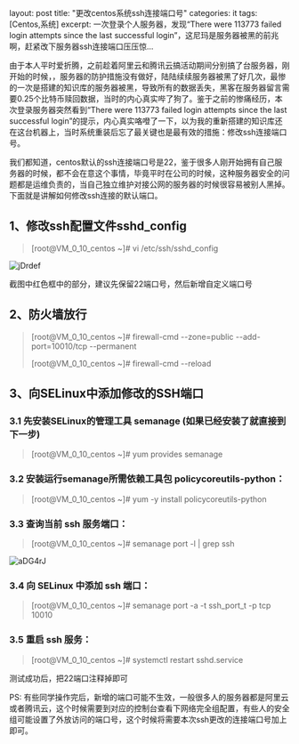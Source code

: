 layout: post
title:  "更改centos系统ssh连接端口号"
categories: it
tags: [Centos,系统]
excerpt: 一次登录个人服务器，发现“There were 113773 failed login attempts since the last successful login”，这尼玛是服务器被黑的前兆啊，赶紧改下服务器ssh连接端口压压惊...

由于本人平时爱折腾，之前趁着阿里云和腾讯云搞活动期间分别搞了台服务器，刚开始的时候，，服务器的防护措施没有做好，陆陆续续服务器被黑了好几次，最惨的一次是搭建的知识库的服务器被黑，导致所有的数据丢失，黑客在服务器留言需要0.25个比特币赎回数据，当时的内心真实哔了狗了。鉴于之前的惨痛经历，本次登录服务器突然看到“There were 113773 failed login attempts since the last successful login”的提示，内心真实咯噔了一下，以为我的重新搭建的知识库还在这台机器上，当时系统重装后忘了最关键也是最有效的措施：修改ssh连接端口号。

我们都知道，centos默认的ssh连接端口号是22，鉴于很多人刚开始拥有自己服务器的时候，都不会在意这个事情，毕竟平时在公司的时候，这种服务器安全的问题都是运维负责的，当自己独立维护对接公网的服务器的时候很容易被别人黑掉。下面就是讲解如何修改ssh连接的默认端口。

## 1、修改ssh配置文件sshd_config

> [root@VM_0_10_centos ~]# vi /etc/ssh/sshd_config

![jDrdef](http://image.itstabber.com/uPic/jDrdef.png)

截图中红色框中的部分，建议先保留22端口号，然后新增自定义端口号

## 2、防火墙放行

>[root@VM_0_10_centos ~]# firewall-cmd --zone=public --add-port=10010/tcp --permanent
>
>[root@VM_0_10_centos ~]# firewall-cmd --reload



## 3、向SELinux中添加修改的SSH端口

### 3.1 先安装SELinux的管理工具 semanage (如果已经安装了就直接到下一步) 

>[root@VM_0_10_centos ~]# yum provides semanage

### 3.2 安装运行semanage所需依赖工具包 policycoreutils-python：

> [root@VM_0_10_centos ~]# yum -y install policycoreutils-python

### 3.3 查询当前 ssh 服务端口：

>[root@VM_0_10_centos ~]# semanage port -l | grep ssh

![aDG4rJ](http://image.itstabber.com/uPic/aDG4rJ.png)

### 3.4 向 SELinux 中添加 ssh 端口：

>[root@VM_0_10_centos ~]# semanage port -a -t ssh_port_t -p tcp 10010

### 3.5 重启 ssh 服务：

>[root@VM_0_10_centos ~]# systemctl restart sshd.service

测试成功后，把22端口注释掉即可

PS: 有些同学操作完后，新增的端口可能不生效，一般很多人的服务器都是阿里云或者腾讯云，这个时候需要到对应的控制台查看下网络完全组配置，有些人的安全组可能设置了外放访问的端口号，这个时候将需要本次ssh更改的连接端口号加上即可。